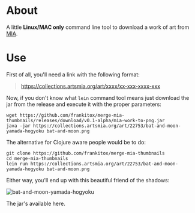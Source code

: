 # About

A little **Linux/MAC only** command line tool to
download a work of art from
[MIA](https://new.artsmia.org/).

# Use

First of all, you'll need a link with the
following format:

> https://collections.artsmia.org/art/xxxx/xx-xxx-xxxx-xxx

Now, if you don't know what `lein` command tool
means just download the jar from the release
and execute it with the proper parameters:

```
wget https://github.com/frankitox/merge-mia-thumbnails/releases/download/v0.1-alpha/mia-work-to-png.jar
java -jar https://collections.artsmia.org/art/22753/bat-and-moon-yamada-hogyoku bat-and-moon.png
```

The alternative for Clojure aware people would be
to do:

```
git clone https://github.com/frankitox/merge-mia-thumbnails
cd merge-mia-thumbnails
lein run https://collections.artsmia.org/art/22753/bat-and-moon-yamada-hogyoku bat-and-moon.png
```

Either way, you'll end up with this
beautiful friend of the shadows:

![bat-and-moon-yamada-hogyoku](bat-and-moon-yamada-hogyoku.png)


The jar's
available here.
